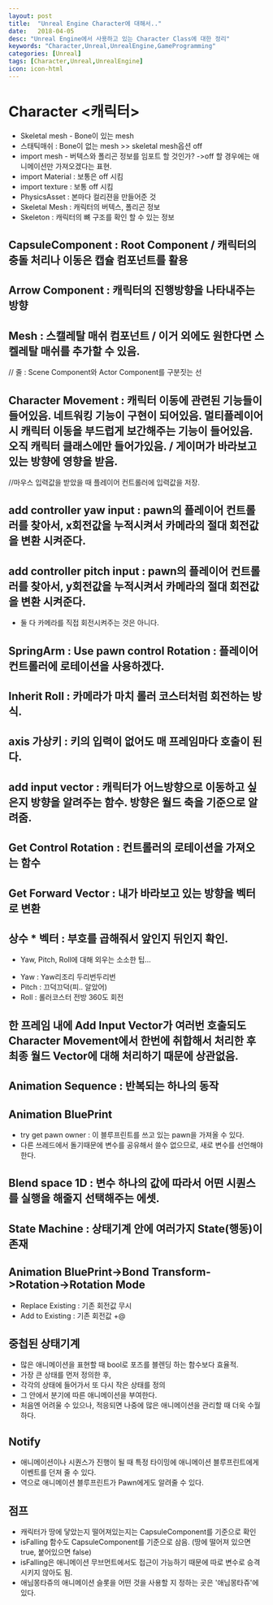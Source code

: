 ```yaml
---
layout: post
title:  "Unreal Engine Character에 대해서.."
date:   2018-04-05
desc: "Unreal Engine에서 사용하고 있는 Character Class에 대한 정리"
keywords: "Character,Unreal,UnrealEngine,GameProgramming"
categories: [Unreal]
tags: [Character,Unreal,UnrealEngine]
icon: icon-html
---
```


# Character <캐릭터>
 - Skeletal mesh - Bone이 있는 mesh
 - 스태틱매쉬 : Bone이 없는 mesh >> skeletal mesh옵션 off
 - import mesh - 버텍스와 폴리곤 정보를 임포트 할 것인가? ->off 할 경우에는 애니메이션만 가져오겠다는 표현.
 - import Material : 보통은 off 시킴
 - import texture : 보통 off 시킴
 - PhysicsAsset : 본마다 컬리젼을 만들어준 것
 - Skeletal Mesh : 캐릭터의 버텍스, 폴리곤 정보
 - Skeleton : 캐릭터의 뼈 구조를 확인 할 수 있는 정보

## CapsuleComponent : Root Component / 캐릭터의 충돌 처리나 이동은 캡슐 컴포넌트를 활용
## Arrow Component : 캐릭터의 진행방향을 나타내주는 방향
## Mesh : 스캘레탈 매쉬 컴포넌트 / 이거 외에도 원한다면 스켈레탈 매쉬를 추가할 수 있음.
// 줄 : Scene Component와 Actor Component를 구분짓는 선

## Character Movement : 캐릭터 이동에 관련된 기능들이 들어있음. 네트워킹 기능이 구현이 되어있음. 멀티플레이어 시 캐릭터 이동을 부드럽게 보간해주는 기능이 들어있음. 오직 캐릭터 클래스에만 들어가있음. / 게이머가 바라보고 있는 방향에 영향을 받음.

//마우스 입력값을 받았을 때 플레이어 컨트롤러에 입력값을 저장.

## add controller yaw input : pawn의 플레이어 컨트롤러를 찾아서, x회전값을 누적시켜서 카메라의 절대 회전값을 변환 시켜준다.
## add controller pitch input : pawn의 플레이어 컨트롤러를 찾아서, y회전값을 누적시켜서 카메라의 절대 회전값을 변환 시켜준다.
* 둘 다 카메라를 직접 회전시켜주는 것은 아니다.

## SpringArm : Use pawn control Rotation : 플레이어 컨트롤러에 로테이션을 사용하겠다.
## Inherit Roll : 카메라가 마치 롤러 코스터처럼 회전하는 방식.

## axis 가상키 : 키의 입력이 없어도 매 프레임마다 호출이 된다.

## add input vector : 캐릭터가 어느방향으로 이동하고 싶은지 방향을 알려주는 함수. 방향은 월드 축을 기준으로 알려줌.
## Get Control Rotation : 컨트롤러의 로테이션을 가져오는 함수
## Get Forward Vector : 내가 바라보고 있는 방향을 벡터로 변환
## 상수 * 벡터 : 부호를 곱해줘서 앞인지 뒤인지 확인.

* Yaw, Pitch, Roll에 대해 외우는 소소한 팁...
- Yaw : Yaw리조리 두리번두리번
- Pitch : 끄덕끄덕(피.. 알았어)
- Roll : 롤러코스터 전방 360도 회전

## 한 프레임 내에 Add Input Vector가 여러번 호출되도 Character Movement에서 한번에 취합해서 처리한 후 최종 월드 Vector에 대해 처리하기 때문에 상관없음.

## Animation Sequence : 반복되는 하나의 동작
## Animation BluePrint
- try get pawn owner : 이 블루프린트를 쓰고 있는 pawn을 가져올 수 있다.
- 다른 쓰레드에서 돌기때문에 변수를 공유해서 쓸수 없으므로, 새로 변수를 선언해야한다.

## Blend space 1D : 변수 하나의 값에 따라서 어떤 시퀀스를 실행을 해줄지 선택해주는 에셋.

## State Machine : 상태기계 안에 여러가지 State(행동)이 존재

## Animation BluePrint->Bond Transform->Rotation->Rotation Mode
 - Replace Existing : 기존 회전값 무시  
 - Add to Existing : 기존 회전값 +@

## 중첩된 상태기계
 - 많은 애니메이션을 표현할 때 bool로 포즈를 블렌딩 하는 함수보다 효율적.
 - 가장 큰 상태를 먼저 정의한 후,
 - 각각의 상태에 들어가서 또 다시 작은 상태를 정의
 - 그 안에서 분기에 따른 애니메이션을 부여한다.
 - 처음엔 어려울 수 있으나, 적응되면 나중에 많은 애니메이션을 관리할 때 더욱 수월하다.

## Notify
  - 애니메이션이나 시퀀스가 진행이 될 때 특정 타이밍에 애니메이션 블루프린트에게 이벤트를 던져 줄 수 있다.
  - 역으로 애니메이션 블루프린트가 Pawn에게도 알려줄 수 있다.


## 점프
 - 캐릭터가 땅에 닿았는지 떨어져있는지는 CapsuleComponent를 기준으로 확인
 - isFalling 함수도 CapsuleComponent를 기준으로 삼음. (땅에 떨어져 있으면 true, 붙어있으면 false)
 - isFalling은 애니메이션 무브먼트에서도 접근이 가능하기 때문에 따로 변수로 승격시키지 않아도 됨.
 - 애님몽타쥬의 애니메이션 슬롯을 어떤 것을 사용할 지 정하는 곳은 '애님몽타쥬'에 있다.
